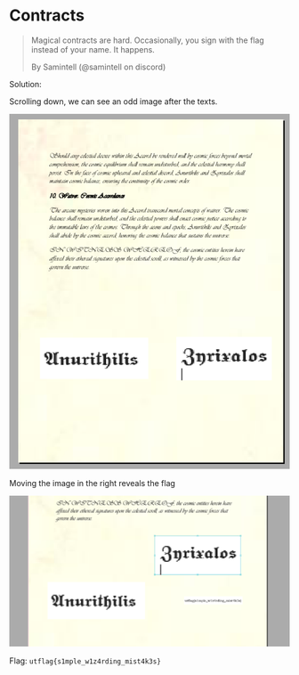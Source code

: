 # Contracts

> Magical contracts are hard. Occasionally, you sign with the flag instead of your name. It happens.
> 
> By Samintell (@samintell on discord)

Solution:

Scrolling down, we can see an odd image after the texts.

![image](1.png)

Moving the image in the right reveals the flag

![image](2.png)

Flag: `utflag{s1mple_w1z4rding_mist4k3s}`